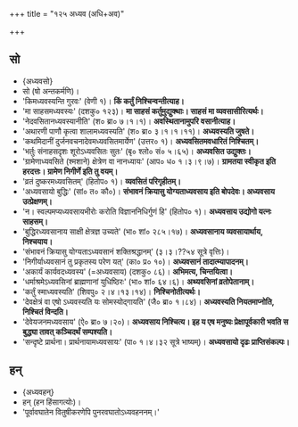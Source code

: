 +++
title = "१२५ अध्यव (अधि+अव)"

+++

## सो
- {अध्यवसो}
- सो (षो अन्तकर्मणि)।
- 'किमध्यवस्यन्ति गुरवः' (वेणी १)। **किं कर्तुं निश्चिन्वन्तीत्याह।**
- 'मा साहसमध्यवस्यः' (दशकु० १२३)। **मा साहसं कर्तुमुद्युक्थाः। साहसं मा व्यवसासीरित्यर्थः।**
- 'नेदवसितानध्यवस्यानीति' (श० ब्रा० ७।१।१)। **अवस्थितानामुपरि वसानीत्याह।**
- 'अथारणी पाणौ कृत्वा शालामध्यवस्यति' (श० ब्रा० ३।१।१।११)। **अध्यवस्यति जुषते।**
- 'कथमिदानीं दुर्जनवचनादेवमध्यवसितमार्येण' (उत्तर० १)। **अध्यवसितमवधारितं निश्चितम्।**
- 'भर्तुः संनाहसदृशः शूरोऽध्यवसितः सुतः' (बृ० श्लो० सं० ५।६५)। **अध्यवसित उद्युक्तः।**
- 'ग्रामेणाध्यवसिते (श्मशाने) क्षेत्रेण वा नानध्यायः' (आप० ध० १।३।९।७)। **ग्रामतया स्वीकृत इति हरदत्तः। ग्रामेण निगीर्णे इति तु वयम्।**
- 'व्रतं दुष्करमध्यवसितम्' (हितोप० १)। **व्यवसितं परिगृहीतम्।**
- 'अध्यवसायो बुद्धिः' (सां० त० कौ०)। **संभावनं क्रियासु योग्यताध्यवसाय इति बोपदेवः। अध्यवसाय उत्प्रेक्षणम्।**
- 'न। स्वल्पमप्यध्यवसायभीरोः करोति विज्ञाननिधिर्गुणं हि' (हितोप० १)। **अध्यवसाय उद्योगो यत्नः साहसम्।**
- 'बुद्धिरध्यवसानाय साक्षी क्षेत्रज्ञ उच्यते' (भा० शां० २८५।१७)।  **अध्यवसानाय व्यवसायार्थाय, निश्चयाय।**
- 'संभावनं क्रियासु योग्यताऽध्यवसानं शक्तिश्रद्धानम्' (३।३।??५४ सूत्रे वृत्तिः)।
- 'निगीर्याध्यवसानं तु प्रकृतस्य परेण यत्' (का० प्र० १०)। **अध्यवसानं तादात्म्यापादनम्।**
- 'अकार्यं कार्यवदध्यवस्य' (=अध्यवसाय) (दशकु० ८६)। **अभिमत्य, चिन्तयित्वा।**
- 'धर्माश्रमेऽध्यवसिनां ब्राह्मणानां युधिष्ठिरः' (भा० शां० ६४।६)।  **अथ्यवसिनां व्रतोपेतानाम्।**
- 'कर्तुं स्माध्यवस्यति' (शिवपु० २।४।१३।१४)। **निश्चिनोतीत्यर्थः।**
- 'देवक्षेत्रं वा एषो ऽध्यवस्यति यः सोमस्योद्गायति' (जै० ब्रा० १।८४)। **अध्यवस्यति नियतमाप्नोति, निश्चितं विन्दति।**
- 'देवेयजनमध्यवसाय' (ऐ० ब्रा० ७।२०)। **अध्यवसाय निश्चित्य। इह य एष मनुष्यः प्रेक्षापूर्वकारी भवति स बुद्ध्या तावत् कञ्चिदर्थं सम्पश्यति।**
- 'सन्दृष्टे प्रार्थना। प्रार्थनायामध्यवसायः' (पा० १।४।३२ सूत्रे भाष्यम्)। **अध्यवसायो दृढः प्राप्तिसंकल्पः।**

## हन्
- {अध्यवहन्}
- हन् (हन हिंसागत्योः)।  
- 'पूर्वावघातेन वितुषीकरणेपि पुनरवघातोऽध्यवहननम्।'
